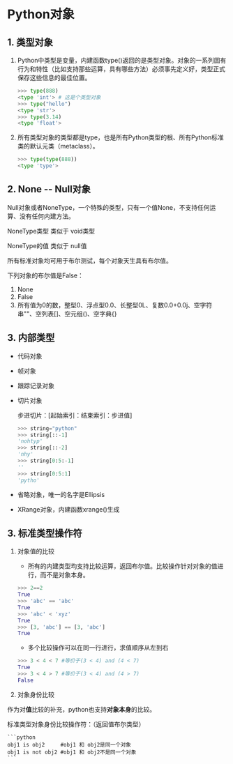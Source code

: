 # Python对象 #

## 1. 类型对象 ##

1. Python中类型是变量，内建函数type()返回的是类型对象。对象的一系列固有行为和特性（比如支持那些运算，具有哪些方法）必须事先定义好，类型正式保存这些信息的最佳位置。

	```python
	>>> type(888)
	<type 'int'> # 这是个类型对象
	>>> type("hello")
	<type 'str'>
	>>> type(3.14)
	<type 'float'>
	```
2. 所有类型对象的类型都是type，也是所有Python类型的根、所有Python标准类的默认元类（metaclass）。
	```python
	>>> type(type(888))
	<type 'type'>
	```

## 2. None -- Null对象 ##

Null对象或者NoneType，一个特殊的类型，只有一个值None，不支持任何运算、没有任何内建方法。

NoneType类型 类似于 void类型

NoneType的值 类似于 null值

所有标准对象均可用于布尔测试，每个对象天生具有布尔值。

下列对象的布尔值是False：
1. None
2. False
3. 所有值为0的数，整型0、浮点型0.0、长整型0L、复数0.0+0.0j、空字符串""、空列表[]、空元组()、空字典{}

## 3. 内部类型 ##

- 代码对象
- 帧对象
- 跟踪记录对象
- 切片对象

	步进切片：[起始索引：结束索引：步进值]	
	```python
	>>> string="python"
	>>> string[::-1]
	'nohtyp'
	>>> string[::-2]
	'nhy'
	>>> string[0:5:-1]
	''
	>>> string[0:5:1]
	'pytho'
	```

- 省略对象，唯一的名字是Ellipsis
- XRange对象，内建函数xrange()生成

## 3. 标准类型操作符 ##

1. 对象值的比较

	- 所有的内建类型均支持比较运算，返回布尔值。比较操作针对对象的值进行，而不是对象本身。
	
	```python
	>>> 2==2
	True
	>>> 'abc' == 'abc'
	True
	>>> 'abc' < 'xyz'
	True
	>>> [3, 'abc'] == [3, 'abc']
	True
	```
	- 多个比较操作可以在同一行进行，求值顺序从左到右

	```python
	>>> 3 < 4 < 7 #等价于(3 < 4) and (4 < 7)
	True
	>>> 3 < 4 > 7 #等价于(3 < 4) and (4 > 7)
	False
	```
2. 对象身份比较
	
作为对**值**比较的补充，python也支持**对象本身**的比较。

标准类型对象身份比较操作符：（返回值布尔类型）

	```python
	obj1 is obj2     #obj1 和 obj2是同一个对象
	obj1 is not obj2 #obj1 和 obj2不是同一个对象
	```